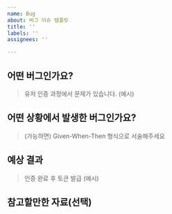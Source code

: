 ```yaml
---
name: Bug
about: 버그 이슈 템플릿
title: ''
labels: ''
assignees: ''

---
```


## 어떤 버그인가요?

> 유저 인증 과정에서 문제가 있습니다. (예시) 

## 어떤 상황에서 발생한 버그인가요?

> (가능하면) Given-When-Then 형식으로 서술해주세요

## 예상 결과

> 인증 완료 후 토큰 발급 (예시)

## 참고할만한 자료(선택)
